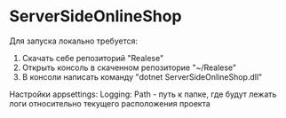 # ServerSideOnlineShop

Для запуска локально требуется:
  1) Скачать себе репозиторий "Realese"
  2) Открыть консоль в скаченном репозиторие "~/Realese"
  3) В консоли написать команду "dotnet ServerSideOnlineShop.dll"
  
Настройки appsettings:
  Logging: Path - путь к папке, где будут лежать логи относительно текущего расположения проекта
